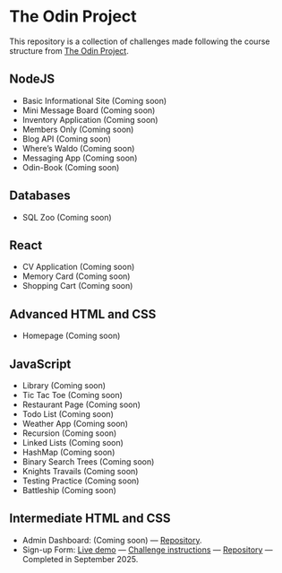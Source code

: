 # The Odin Project
This repository is a collection of challenges made following the course structure from [The Odin Project](https://www.theodinproject.com/).

## NodeJS
- Basic Informational Site (Coming soon)
- Mini Message Board (Coming soon)
- Inventory Application (Coming soon)
- Members Only (Coming soon)
- Blog API (Coming soon)
- Where’s Waldo (Coming soon)
- Messaging App (Coming soon)
- Odin-Book (Coming soon)
 
## Databases
- SQL Zoo (Coming soon)

## React
- CV Application (Coming soon)
- Memory Card (Coming soon)
- Shopping Cart (Coming soon)

## Advanced HTML and CSS
- Homepage (Coming soon)

## JavaScript
- Library (Coming soon)
- Tic Tac Toe (Coming soon)
- Restaurant Page (Coming soon)
- Todo List (Coming soon)
- Weather App (Coming soon)
- Recursion (Coming soon)
- Linked Lists (Coming soon)
- HashMap (Coming soon)
- Binary Search Trees (Coming soon)
- Knights Travails (Coming soon)
- Testing Practice (Coming soon)
- Battleship (Coming soon)

## Intermediate HTML and CSS
- Admin Dashboard: (Coming soon) — [Repository](https://github.com/luccaromaniello/top-admin-dashboard).
- Sign-up Form: [Live demo](https://luccaromaniello.com/theodinproject/sign-up-form/) — [Challenge instructions](https://github.com/luccaromaniello/top-sign-up-form/blob/main/instructions/original-instructions.png) — [Repository](https://github.com/luccaromaniello/top-sign-up-form) — Completed in September 2025.
